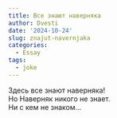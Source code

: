 ```yaml
---
title: Все знают наверняка
author: Dvesti
date: '2024-10-24'
slug: znajut-navernjaka
categories:
  - Essay
tags:
  - joke
---
```


Здесь все знают наверняка!  
Но Наверняк никого не знает.    
Ни с кем не знаком...  
